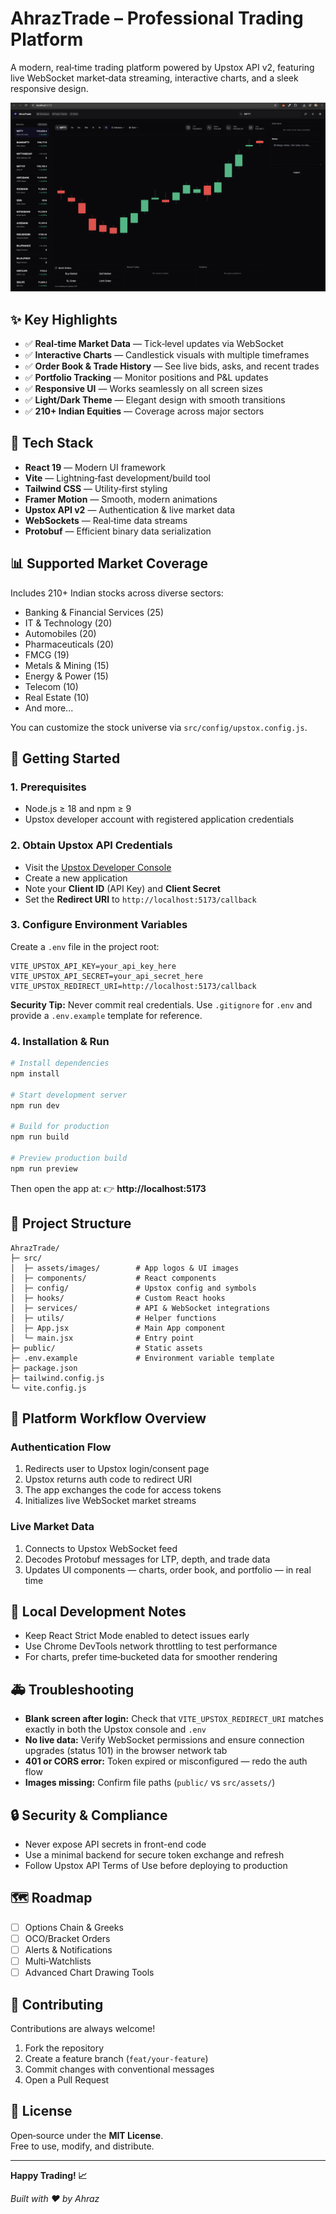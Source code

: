 # AhrazTrade – Professional Trading Platform

A modern, real‑time trading platform powered by Upstox API v2, featuring live WebSocket market‑data streaming, interactive charts, and a sleek responsive design.

![AhrazTrade Platform Screenshot](./S1.png)

## ✨ Key Highlights

- ✅ **Real‑time Market Data** — Tick‑level updates via WebSocket
- ✅ **Interactive Charts** — Candlestick visuals with multiple timeframes
- ✅ **Order Book & Trade History** — See live bids, asks, and recent trades
- ✅ **Portfolio Tracking** — Monitor positions and P&L updates
- ✅ **Responsive UI** — Works seamlessly on all screen sizes
- ✅ **Light/Dark Theme** — Elegant design with smooth transitions
- ✅ **210+ Indian Equities** — Coverage across major sectors

## 🧱 Tech Stack

- **React 19** — Modern UI framework
- **Vite** — Lightning‑fast development/build tool
- **Tailwind CSS** — Utility‑first styling
- **Framer Motion** — Smooth, modern animations
- **Upstox API v2** — Authentication & live market data
- **WebSockets** — Real‑time data streams
- **Protobuf** — Efficient binary data serialization

## 📊 Supported Market Coverage

Includes 210+ Indian stocks across diverse sectors:

- Banking & Financial Services (25)
- IT & Technology (20)
- Automobiles (20)
- Pharmaceuticals (20)
- FMCG (19)
- Metals & Mining (15)
- Energy & Power (15)
- Telecom (10)
- Real Estate (10)
- And more...

You can customize the stock universe via `src/config/upstox.config.js`.

## 🚀 Getting Started

### 1. Prerequisites

- Node.js ≥ 18 and npm ≥ 9
- Upstox developer account with registered application credentials

### 2. Obtain Upstox API Credentials

- Visit the [Upstox Developer Console](https://api.upstox.com/)
- Create a new application
- Note your **Client ID** (API Key) and **Client Secret**
- Set the **Redirect URI** to `http://localhost:5173/callback`

### 3. Configure Environment Variables

Create a `.env` file in the project root:

```env
VITE_UPSTOX_API_KEY=your_api_key_here
VITE_UPSTOX_API_SECRET=your_api_secret_here
VITE_UPSTOX_REDIRECT_URI=http://localhost:5173/callback
```

**Security Tip:** Never commit real credentials. Use `.gitignore` for `.env` and provide a `.env.example` template for reference.

### 4. Installation & Run

```bash
# Install dependencies
npm install

# Start development server
npm run dev

# Build for production
npm run build

# Preview production build
npm run preview
```

Then open the app at: 👉 **http://localhost:5173**

## 📁 Project Structure

```
AhrazTrade/
├─ src/
│  ├─ assets/images/        # App logos & UI images
│  ├─ components/           # React components
│  ├─ config/               # Upstox config and symbols
│  ├─ hooks/                # Custom React hooks
│  ├─ services/             # API & WebSocket integrations
│  ├─ utils/                # Helper functions
│  ├─ App.jsx               # Main App component
│  └─ main.jsx              # Entry point
├─ public/                  # Static assets
├─ .env.example             # Environment variable template
├─ package.json
├─ tailwind.config.js
└─ vite.config.js
```

## 🧭 Platform Workflow Overview

### Authentication Flow

1. Redirects user to Upstox login/consent page
2. Upstox returns auth code to redirect URI
3. The app exchanges the code for access tokens
4. Initializes live WebSocket market streams

### Live Market Data

1. Connects to Upstox WebSocket feed
2. Decodes Protobuf messages for LTP, depth, and trade data
3. Updates UI components — charts, order book, and portfolio — in real time

## 🧪 Local Development Notes

- Keep React Strict Mode enabled to detect issues early
- Use Chrome DevTools network throttling to test performance
- For charts, prefer time‑bucketed data for smoother rendering

## 🚑 Troubleshooting

- **Blank screen after login:** Check that `VITE_UPSTOX_REDIRECT_URI` matches exactly in both the Upstox console and `.env`
- **No live data:** Verify WebSocket permissions and ensure connection upgrades (status 101) in the browser network tab
- **401 or CORS error:** Token expired or misconfigured — redo the auth flow
- **Images missing:** Confirm file paths (`public/` vs `src/assets/`)

## 🔒 Security & Compliance

- Never expose API secrets in front-end code
- Use a minimal backend for secure token exchange and refresh
- Follow Upstox API Terms of Use before deploying to production

## 🗺️ Roadmap

- [ ] Options Chain & Greeks
- [ ] OCO/Bracket Orders
- [ ] Alerts & Notifications
- [ ] Multi‑Watchlists
- [ ] Advanced Chart Drawing Tools

## 🤝 Contributing

Contributions are always welcome!

1. Fork the repository
2. Create a feature branch (`feat/your-feature`)
3. Commit changes with conventional messages
4. Open a Pull Request

## 📄 License

Open‑source under the **MIT License**.  
Free to use, modify, and distribute.

---

**Happy Trading! 📈**

*Built with ❤️ by Ahraz*
